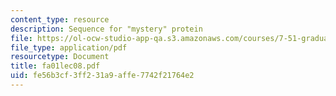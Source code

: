 ```yaml
---
content_type: resource
description: Sequence for "mystery" protein
file: https://ol-ocw-studio-app-qa.s3.amazonaws.com/courses/7-51-graduate-biochemistry-fall-2001/fe56b3cf3ff231a9affe7742f21764e2_fa01lec08.pdf
file_type: application/pdf
resourcetype: Document
title: fa01lec08.pdf
uid: fe56b3cf-3ff2-31a9-affe-7742f21764e2
---
```

